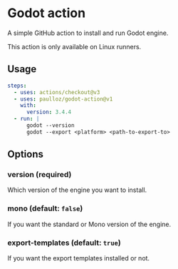 # Godot action

A simple GitHub action to install and run Godot engine.  

This action is only available on Linux runners.

## Usage

```yml
steps:
  - uses: actions/checkout@v3
  - uses: paulloz/godot-action@v1
    with:
      version: 3.4.4
  - run: |
      godot --version
      godot --export <platform> <path-to-export-to>
```

## Options

### version (required)

Which version of the engine you want to install.

### mono (default: `false`)

If you want the standard or Mono version of the engine.

### export-templates (default: `true`) 

If you want the export templates installed or not.
